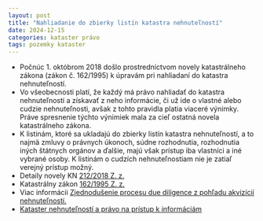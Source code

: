 ```yaml
---
layout: post
title: "Nahliadanie do zbierky listín katastra nehnuteľností"
date: 2024-12-15
categories: kataster právo
tags: pozemky kataster
---
```


- Počnúc 1. októbrom 2018 došlo prostredníctvom novely katastrálneho zákona (zákon č. 162/1995) k úpravám pri nahliadaní do katastra nehnuteľností.
- Vo všeobecnosti platí, že každý má právo nahliadať do katastra nehnuteľností a získavať z neho informácie, či už ide o vlastné alebo cudzie nehnuteľnosti, avšak z tohto pravidla platia viaceré výnimky. Práve spresnenie týchto výnimiek mala za cieľ ostatná novela katastrálneho zákona.
- K listinám, ktoré sa ukladajú do zbierky listín katastra nehnuteľností, a to najmä zmluvy o právnych úkonoch, súdne rozhodnutia, rozhodnutia iných štátnych orgánov a ďalšie, majú však prístup iba vlastníci a iné vybrané osoby. K listinám o cudzích nehnuteľnostiam nie je zatiaľ verejný prístup možný.
- Detaily novely KN [212/2018 Z. z.](https://www.slov-lex.sk/ezbierky/pravne-predpisy/SK/ZZ/2018/212/)
- Katastrálny zákon [162/1995 Z. z.](https://www.slov-lex.sk/ezbierky/pravne-predpisy/SK/ZZ/1995/162/)
- Viac informácii  [Zjednodušenie procesu due diligence z pohľadu akvizícií nehnuteľností.](https://bnt.eu/sk/pravne-spravy/nove-pravidla-pri-nahliadani-do-katastra-nehnutelnosti/)
- [Kataster nehnuteľností a právo na prístup k informáciám](https://drive.google.com/file/d/139rb2ioxFwgYD5DuuLD4ca7Oxmrxqed2/view?usp=sharing)
